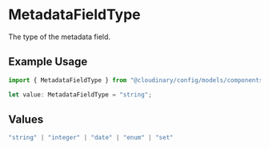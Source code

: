 # MetadataFieldType

The type of the metadata field.

## Example Usage

```typescript
import { MetadataFieldType } from "@cloudinary/config/models/components";

let value: MetadataFieldType = "string";
```

## Values

```typescript
"string" | "integer" | "date" | "enum" | "set"
```